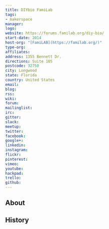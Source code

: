 ```yaml
---
title: DIYbio FamiLab
tags:
- makerspace
manager: 
logo: 
website: https://forums.familab.org/diy-bio/
start-date: 2014
host-org: "[FamiLAB](https://familab.org/)"
type-org: 
affiliates: 
address: 1355 Bennett Dr.
directions: Suite 105
postcode: 32750
city: Longwood
state: Florida
country: United States
email: 
blog: 
rss: 
wiki: 
forum: 
mailinglist: 
irc: 
gitter: 
slack: 
meetup: 
twitter: 
facebook: 
google+: 
linkedin: 
instagram: 
flickr: 
pinterest: 
vimeo: 
youtube: 
hackpad: 
trello: 
github: 
---
```


## About

## History
